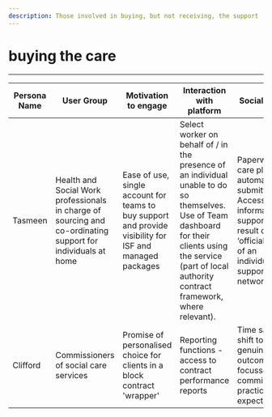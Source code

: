 ```yaml
---
description: Those involved in buying, but not receiving, the support
---
```


# buying the care

****

| Persona Name | User Group                                                                                                   | Motivation to engage                                                                                     | Interaction with platform                                                                                                                                                                                         | Social Impact                                                                                                                                         | Real Needs                                                                                                                                                   |
| ------------ | ------------------------------------------------------------------------------------------------------------ | -------------------------------------------------------------------------------------------------------- | ----------------------------------------------------------------------------------------------------------------------------------------------------------------------------------------------------------------- | ----------------------------------------------------------------------------------------------------------------------------------------------------- | ------------------------------------------------------------------------------------------------------------------------------------------------------------ |
| Tasmeen      | Health and Social Work professionals in charge of sourcing and co-ordinating support for individuals at home | Ease of use, single account for teams to buy support and provide visibility for ISF and managed packages | Select worker on behalf of / in the presence of an individual unable to do so themselves. Use of Team dashboard for their clients using the service (part of local authority contract framework, where relevant). | Paperwork / care plans automatically submitted. Access to informal support as a result of being ‘officially’ part of an individual’s support network. | [Burnout study ](http://www.communitycare.co.uk/2015/07/14/social-workers-on-the-edge-of-burnout-but-still-achieving-positive-changes/)Discovery phase - tbd |
| Clifford     | Commissioners of social care services                                                                        | Promise of personalised choice for clients in a block contract 'wrapper'                                 | Reporting functions - access to contract performance reports                                                                                                                                                      | Time saved, shift to genuinely outcome-focussed commissioning practices and expectations                                                              | Resource issues around [personalisatio](https://academic.oup.com/bjsw/article/43/7/1259/1639050)n                                                            |
